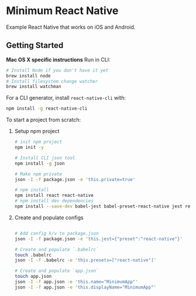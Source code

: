 # Minimum React Native
Example React Native that works on iOS and Android.

## Getting Started

**Mac OS X specific instructions**
Run in CLI:
```sh
# Install Node if you don't have it yet
brew install node
# Install filesystem change watcher
brew install watchman
```

For a CLI generator, install `react-native-cli` with:
```sh
npm install -g react-native-cli
```

To start a project from scratch:

1. Setup npm project
    ```sh
    # init npm project
    npm init -y

    # Install CLI json tool
    npm install -g json

    # Make npm private
    json -I -f package.json -e 'this.private=true'

    # npm install
    npm install react react-native
    # npm install dev dependencies
    npm install --save-dev babel-jest babel-preset-react-native jest react-test-renderer
    ```

1. Create and populate configs
    ```sh

    # Add config k/v to package.json
    json -I -f package.json -e 'this.jest={"preset":"react-native"}'

    # Create and populate `.babelrc`
    touch .babelrc
    json -I -f .babelrc -e 'this.presets=["react-native"]'

    # Create and populate `app.json`
    touch app.json
    json -I -f app.json -e 'this.name="MinimumApp"'
    json -I -f app.json -e 'this.displayName="MinimumApp"'

    ```


